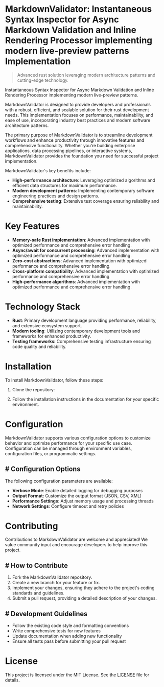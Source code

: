 <!-- fallback_MarkdownValidator_20250810003204_68265 -->

# MarkdownValidator: Instantaneous Syntax Inspector for Async Markdown Validation and Inline Rendering Processor implementing modern live-preview patterns Implementation
> Advanced rust solution leveraging modern architecture patterns and cutting-edge technology.

Instantaneous Syntax Inspector for Async Markdown Validation and Inline Rendering Processor implementing modern live-preview patterns.

MarkdownValidator is designed to provide developers and professionals with a robust, efficient, and scalable solution for their rust development needs. This implementation focuses on performance, maintainability, and ease of use, incorporating industry best practices and modern software architecture patterns.

The primary purpose of MarkdownValidator is to streamline development workflows and enhance productivity through innovative features and comprehensive functionality. Whether you're building enterprise applications, data processing pipelines, or interactive systems, MarkdownValidator provides the foundation you need for successful project implementation.

MarkdownValidator's key benefits include:

* **High-performance architecture**: Leveraging optimized algorithms and efficient data structures for maximum performance.
* **Modern development patterns**: Implementing contemporary software engineering practices and design patterns.
* **Comprehensive testing**: Extensive test coverage ensuring reliability and maintainability.

# Key Features

* **Memory-safe Rust implementation**: Advanced implementation with optimized performance and comprehensive error handling.
* **Async/await for concurrent processing**: Advanced implementation with optimized performance and comprehensive error handling.
* **Zero-cost abstractions**: Advanced implementation with optimized performance and comprehensive error handling.
* **Cross-platform compatibility**: Advanced implementation with optimized performance and comprehensive error handling.
* **High-performance algorithms**: Advanced implementation with optimized performance and comprehensive error handling.

# Technology Stack

* **Rust**: Primary development language providing performance, reliability, and extensive ecosystem support.
* **Modern tooling**: Utilizing contemporary development tools and frameworks for enhanced productivity.
* **Testing frameworks**: Comprehensive testing infrastructure ensuring code quality and reliability.

# Installation

To install MarkdownValidator, follow these steps:

1. Clone the repository:


2. Follow the installation instructions in the documentation for your specific environment.

# Configuration

MarkdownValidator supports various configuration options to customize behavior and optimize performance for your specific use case. Configuration can be managed through environment variables, configuration files, or programmatic settings.

## # Configuration Options

The following configuration parameters are available:

* **Verbose Mode**: Enable detailed logging for debugging purposes
* **Output Format**: Customize the output format (JSON, CSV, XML)
* **Performance Settings**: Adjust memory usage and processing threads
* **Network Settings**: Configure timeout and retry policies

# Contributing

Contributions to MarkdownValidator are welcome and appreciated! We value community input and encourage developers to help improve this project.

## # How to Contribute

1. Fork the MarkdownValidator repository.
2. Create a new branch for your feature or fix.
3. Implement your changes, ensuring they adhere to the project's coding standards and guidelines.
4. Submit a pull request, providing a detailed description of your changes.

## # Development Guidelines

* Follow the existing code style and formatting conventions
* Write comprehensive tests for new features
* Update documentation when adding new functionality
* Ensure all tests pass before submitting your pull request

# License

This project is licensed under the MIT License. See the [LICENSE](https://github.com/laurindoisaac/MarkdownValidator/blob/main/LICENSE) file for details.
